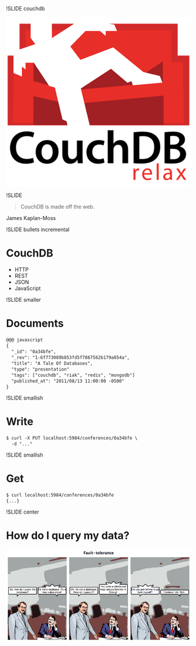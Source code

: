 !SLIDE couchdb

![CouchDB](couchdb-logo.png)

!SLIDE

> CouchDB is made off the web.

<p class="caption">James Kaplan-Moss</p>

!SLIDE bullets incremental

# CouchDB #

* HTTP
* REST
* JSON
* JavaScript

!SLIDE smaller

# Documents

    @@@ javascript
    {
      "_id": "0a34bfe",
      "_rev": "1-6f773089b853fd5f7867562b179a854a",
      "title": "A Tale Of Databases",
      "type": "presentation"
      "tags": ["couchdb", "riak", "redis", "mongodb"]
      "published_at": "2011/08/13 11:00:00 -0500"
    }

!SLIDE smallish

# Write

    $ curl -X PUT localhost:5984/conferences/0a34bfe \
      -d "..."

!SLIDE smallish

# Get

    $ curl localhost:5984/conferences/0a34bfe
    {...}

!SLIDE center

# How do I query my data?

![MapReduce](mapreduce.png)
